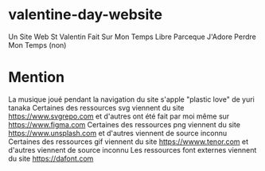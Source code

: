 # valentine-day-website
 Un Site Web St Valentin Fait Sur Mon Temps Libre Parceque J'Adore Perdre Mon Temps (non)

# Mention
 La musique joué pendant la navigation du site s'apple "plastic love" de yuri tanaka
 Certaines des ressources svg viennent du site https://www.svgrepo.com et d'autres ont été fait par moi même sur https://www.figma.com
 Certaines des ressources png viennent du site https://www.unsplash.com et d'autres viennent de source inconnu
 Certaines des ressources gif viennent du site https://wwww.tenor.com et d'autres viennent de source inconnu
 Les ressources font externes viennent du site https://dafont.com
